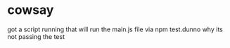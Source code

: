 # cowsay
got a script running that will run the main.js file via npm test.dunno why its not passing the test
